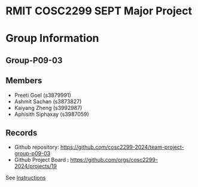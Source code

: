 
# RMIT COSC2299 SEPT Major Project

# Group Information

## Group-P09-03

## Members
* Preeti Goel (s3879991)
* Ashmit Sachan (s3873827)
* Kaiyang Zheng (s3992987)
* Aphisith Siphaxay (s3987059)

## Records

* Github repository: https://github.com/cosc2299-2024/team-project-group-p09-03
* Github Project Board : https://github.com/orgs/cosc2299-2024/projects/19

See [Instructions](INSTRUCTIONS.md)

